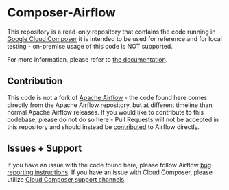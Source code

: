 # Composer-Airflow

This repository is a read-only repository that contains the code running in [Google Cloud Composer](https://cloud.google.com/composer) it is intended to be used for reference and for local testing - on-premise usage of this code is NOT supported. 

For more information, please refer to [the documentation](https://cloud.google.com/composer/docs/concepts/composer-airflow-codebase).

## Contribution

This code is not a fork of [Apache Airflow](https://github.com/apache/airflow) - the code found here comes directly from the Apache Airflow repository, but at different timeline than normal Apache Airflow releases. If you would like to contribute to this codebase, please do not do so here - Pull Requests will not be accepted in this repository and should instead be [contributed](https://github.com/apache/airflow/blob/master/CONTRIBUTING.rst) to Airflow directly.  

## Issues + Support
If you have an issue with the code found here, please follow Airflow [bug reporting instructions](https://github.com/apache/airflow/blob/master/CONTRIBUTING.rst#report-bugs). If you have an issue with Cloud Composer, please utilize [Cloud Composer support channels](https://cloud.google.com/composer/docs/getting-support).
